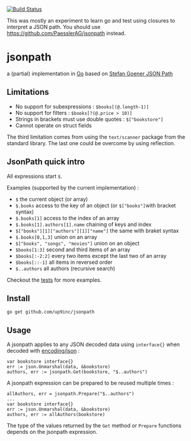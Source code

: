 [![Build Status](https://travis-ci.org/up9inc/jsonpath.svg?branch=master)](https://travis-ci.org/up9inc/jsonpath)

This was mostly an experiment to learn go and test using closures to interpret a JSON path.
You should use https://github.com/PaesslerAG/jsonpath instead.

# jsonpath

a (partial) implementation in [Go](http://golang.org) based on [Stefan Goener JSON Path](http://goessner.net/articles/JsonPath/)

## Limitations

* No support for subexpressions : `$books[(@.length-1)]`
* No support for filters : `$books[?(@.price > 10)]`
* Strings in brackets must use double quotes : `$["bookstore"]`
* Cannot operate on struct fields

The third limitation comes from using the `text/scanner` package from the standard library.
The last one could be overcome by using reflection.

## JsonPath quick intro

All expressions start `$`.

Examples (supported by the current implementation) :
 * `$` the current object (or array)
 * `$.books` access to the key of an object (or `$["books"]`with bracket syntax)
 * `$.books[1]` access to the index of an array
 * `$.books[1].authors[1].name` chaining of keys and index
 * `$["books"][1]["authors"][1]["name"]` the same with braket syntax
 * `$.books[0,1,3]` union on an array
 * `$["books", "songs", "movies"]` union on an object
 * `$books[1:3]` second and third items of an array
 * `$books[:-2:2]` every two items except the last two of an array
 * `$books[::-1]` all items in reversed order
 * `$..authors` all authors (recursive search)

Checkout the [tests](jsonpath_test.go) for more examples.

## Install

    go get github.com/up9inc/jsonpath

## Usage

A jsonpath applies to any JSON decoded data using `interface{}` when decoded with [encoding/json](http://golang.org/pkg/encoding/json/) :

    var bookstore interface{}
    err := json.Unmarshal(data, &bookstore)
    authors, err := jsonpath.Get(bookstore, "$..authors")

A jsonpath expression can be prepared to be reused multiple times :

    allAuthors, err = jsonpath.Prepare("$..authors")
    ...
    var bookstore interface{}
    err := json.Unmarshal(data, &bookstore)
    authors, err := allAuthors(bookstore)

The type of the values returned by the `Get` method or `Prepare` functions depends on the jsonpath expression.
